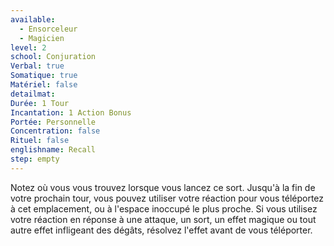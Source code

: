 ```yaml
---
available:
  - Ensorceleur
  - Magicien
level: 2
school: Conjuration
Verbal: true
Somatique: true
Matériel: false
detailmat:
Durée: 1 Tour
Incantation: 1 Action Bonus
Portée: Personnelle
Concentration: false
Rituel: false
englishname: Recall
step: empty
---
```

Notez où vous vous trouvez lorsque vous lancez ce sort. Jusqu'à la fin de votre prochain tour, vous pouvez utiliser votre réaction pour vous téléportez à cet emplacement, ou à l'espace inoccupé le plus proche. Si vous utilisez votre réaction en réponse à une attaque, un sort, un effet magique ou tout autre effet infligeant des dégâts, résolvez l'effet avant de vous téléporter.
